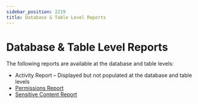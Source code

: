 ```yaml
---
sidebar_position: 2219
title: Database & Table Level Reports
---
```


# Database & Table Level Reports

The following reports are available at the database and table levels:

* Activity Report – Displayed but not populated at the database and table levels
* [Permissions Report](Permissions "Permissions Report")
* [Sensitive Content Report](SensitiveContent "Sensitive Content Report")